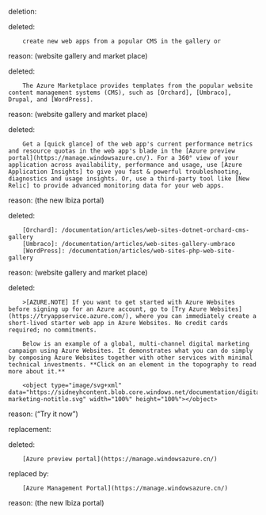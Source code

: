 deletion:

deleted:

		create new web apps from a popular CMS in the gallery or

reason: (website gallery and market place)

deleted:

		The Azure Marketplace provides templates from the popular website content management systems (CMS), such as [Orchard], [Umbraco], Drupal, and [WordPress].

reason: (website gallery and market place)

deleted:

		Get a [quick glance] of the web app's current performance metrics and resource quotas in the web app's blade in the [Azure preview portal](https://manage.windowsazure.cn/). For a 360° view of your application across availability, performance and usage, use [Azure Application Insights] to give you fast & powerful troubleshooting, diagnostics and usage insights. Or, use a third-party tool like [New Relic] to provide advanced monitoring data for your web apps.

reason: (the new Ibiza portal)

deleted:

		[Orchard]: /documentation/articles/web-sites-dotnet-orchard-cms-gallery
		[Umbraco]: /documentation/articles/web-sites-gallery-umbraco
		[WordPress]: /documentation/articles/web-sites-php-web-site-gallery

reason: (website gallery and market place)

deleted:

		>[AZURE.NOTE] If you want to get started with Azure Websites before signing up for an Azure account, go to [Try Azure Websites](https://tryappservice.azure.com/), where you can immediately create a short-lived starter web app in Azure Websites. No credit cards required; no commitments.
		
		Below is an example of a global, multi-channel digital marketing campaign using Azure Websites. It demonstrates what you can do simply by composing Azure Websites together with other services with minimal technical investments. **Click on an element in the topography to read more about it.** 
		
		<object type="image/svg+xml" data="https://sidneyhcontent.blob.core.windows.net/documentation/digital-marketing-notitle.svg" width="100%" height="100%"></object>

reason: (“Try it now”)

replacement:

deleted:

		[Azure preview portal](https://manage.windowsazure.cn/)

replaced by:

		[Azure Management Portal](https://manage.windowsazure.cn/)

reason: (the new Ibiza portal)

